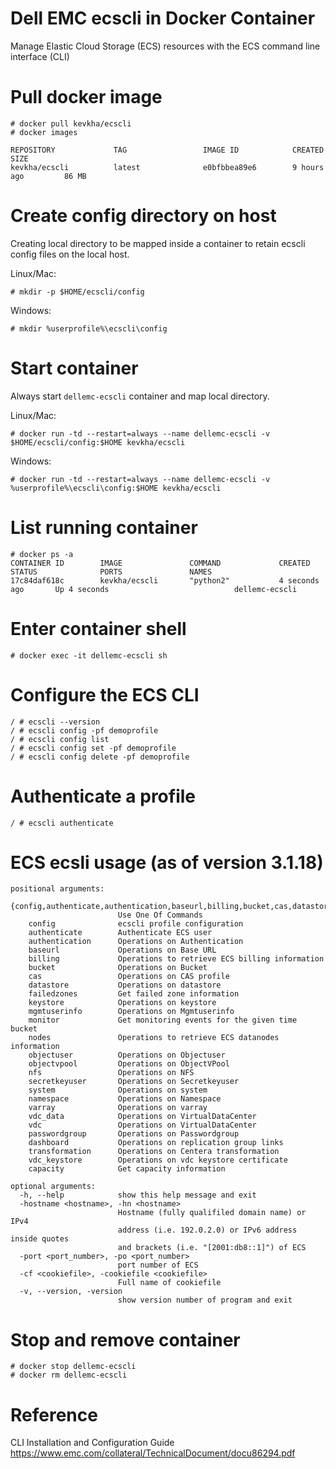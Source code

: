 # Dell EMC ecscli in Docker Container
Manage Elastic Cloud Storage (ECS) resources with the ECS command line interface (CLI)

# Pull docker image

    # docker pull kevkha/ecscli
    # docker images
```
REPOSITORY             TAG                 IMAGE ID            CREATED             SIZE
kevkha/ecscli          latest              e0bfbbea89e6        9 hours ago         86 MB
```
# Create config directory on host
Creating local directory to be mapped inside a container to retain ecscli config files on the local host.

Linux/Mac:

    # mkdir -p $HOME/ecscli/config

Windows:

    # mkdir %userprofile%\ecscli\config
    

# Start container
Always start `dellemc-ecscli` container and map local directory.

Linux/Mac:

    # docker run -td --restart=always --name dellemc-ecscli -v $HOME/ecscli/config:$HOME kevkha/ecscli

Windows:

    # docker run -td --restart=always --name dellemc-ecscli -v %userprofile%\ecscli\config:$HOME kevkha/ecscli

# List running container
```
# docker ps -a
CONTAINER ID        IMAGE               COMMAND             CREATED             STATUS              PORTS               NAMES
17c84daf618c        kevkha/ecscli       "python2"           4 seconds ago       Up 4 seconds                            dellemc-ecscli
```
# Enter container shell

    # docker exec -it dellemc-ecscli sh

# Configure the ECS CLI

    / # ecscli --version
    / # ecscli config -pf demoprofile
    / # ecscli config list
    / # ecscli config set -pf demoprofile
    / # ecscli config delete -pf demoprofile
    
# Authenticate a profile

    / # ecscli authenticate

# ECS ecsli usage (as of version 3.1.18)
```
positional arguments:
  {config,authenticate,authentication,baseurl,billing,bucket,cas,datastore,failedzones,keystore,mgmtuserinfo,monitor,nodes,objectuser,objectvpool,nfs,secretkeyuser,system,namespace,varray,vdc_data,vdc,passwordgroup,dashboard,transformation,vdc_keystore,capacity}
                        Use One Of Commands
    config              ecscli profile configuration
    authenticate        Authenticate ECS user
    authentication      Operations on Authentication
    baseurl             Operations on Base URL
    billing             Operations to retrieve ECS billing information
    bucket              Operations on Bucket
    cas                 Operations on CAS profile
    datastore           Operations on datastore
    failedzones         Get failed zone information
    keystore            Operations on keystore
    mgmtuserinfo        Operations on Mgmtuserinfo
    monitor             Get monitoring events for the given time bucket
    nodes               Operations to retrieve ECS datanodes information
    objectuser          Operations on Objectuser
    objectvpool         Operations on ObjectVPool
    nfs                 Operations on NFS
    secretkeyuser       Operations on Secretkeyuser
    system              Operations on system
    namespace           Operations on Namespace
    varray              Operations on varray
    vdc_data            Operations on VirtualDataCenter
    vdc                 Operations on VirtualDataCenter
    passwordgroup       Operations on Passwordgroup
    dashboard           Operations on replication group links
    transformation      Operations on Centera transformation
    vdc_keystore        Operations on vdc keystore certificate
    capacity            Get capacity information

optional arguments:
  -h, --help            show this help message and exit
  -hostname <hostname>, -hn <hostname>
                        Hostname (fully qualifiled domain name) or IPv4
                        address (i.e. 192.0.2.0) or IPv6 address inside quotes
                        and brackets (i.e. "[2001:db8::1]") of ECS
  -port <port_number>, -po <port_number>
                        port number of ECS
  -cf <cookiefile>, -cookiefile <cookiefile>
                        Full name of cookiefile
  -v, --version, -version
                        show version number of program and exit
```
# Stop and remove container
    # docker stop dellemc-ecscli
    # docker rm dellemc-ecscli
# Reference
CLI Installation and Configuration Guide https://www.emc.com/collateral/TechnicalDocument/docu86294.pdf
